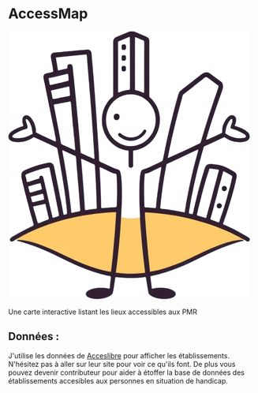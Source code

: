 # AccessMap
![Logo](/AccessMap/src/assets/logo.png)

Une carte interactive listant les lieux accessibles aux PMR

## Données :

J'utilise les données de [Acceslibre](https://acceslibre.beta.gouv.fr/) pour afficher les établissements. N'hésitez pas à aller sur leur site pour voir ce qu'ils font. De plus vous pouvez devenir contributeur pour aider à étoffer la base de données des établissements accesibles aux personnes en situation de handicap.


